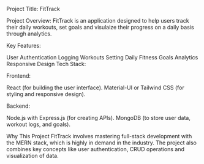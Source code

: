 Project Title: FitTrack

Project Overview: FitTrack is an application designed to help users track their daily workouts, set goals and visulaize their progress on a daily basis through analytics.

Key Features:

User Authentication
Logging Workouts
Setting Daily Fitness Goals
Analytics
Responsive Design
Tech Stack:

Frontend:

React (for building the user interface). Material-UI or Tailwind CSS (for styling and responsive design).

Backend:

Node.js with Express.js (for creating APIs). MongoDB (to store user data, workout logs, and goals).

Why This Project FitTrack involves mastering full-stack development with the MERN stack, which is highly in demand in the industry. The project also combines key concepts like user authentication, CRUD operations and visualization of data.
